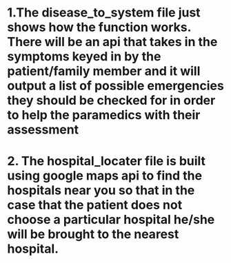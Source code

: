 # 1.The disease_to_system file just shows how the function works. There will be an api that takes in the symptoms keyed in by the patient/family member and it will output a list of possible emergencies they should be checked for in order to help the paramedics with their assessment
# 2. The hospital_locater file is built using google maps api to find the hospitals near you so that in the case that the patient does not choose a particular hospital he/she will be brought to the nearest hospital.

